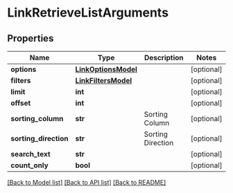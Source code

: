 # LinkRetrieveListArguments

## Properties
Name | Type | Description | Notes
------------ | ------------- | ------------- | -------------
**options** | [**LinkOptionsModel**](LinkOptionsModel.md) |  | [optional] 
**filters** | [**LinkFiltersModel**](LinkFiltersModel.md) |  | [optional] 
**limit** | **int** |  | [optional] 
**offset** | **int** |  | [optional] 
**sorting_column** | **str** | Sorting Column | [optional] 
**sorting_direction** | **str** | Sorting Direction | [optional] 
**search_text** | **str** |  | [optional] 
**count_only** | **bool** |  | [optional] 

[[Back to Model list]](../README.md#documentation-for-models) [[Back to API list]](../README.md#documentation-for-api-endpoints) [[Back to README]](../README.md)


